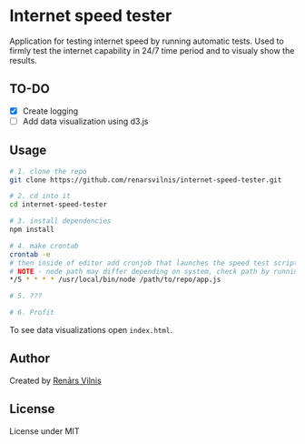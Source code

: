 # Internet speed tester
Application for testing internet speed by running automatic tests.
Used to firmly test the internet capability in 24/7 time period and to visualy show the results.

## TO-DO
- [x] Create logging
- [ ] Add data visualization using d3.js

## Usage
```bash
# 1. clone the repo
git clone https://github.com/renarsvilnis/internet-speed-tester.git

# 2. cd into it
cd internet-speed-tester

# 3. install dependencies
npm install

# 4. make crontab
crontab -e
# then inside of editor add cronjob that launches the speed test script every 5 minutes. Just make sure to change the path to repo!
# NOTE - node path may differ depending on system, check path by running "which node"
*/5 * * * * /usr/local/bin/node /path/to/repo/app.js

# 5. ???

# 6. Profit
```

To see data visualizations open `index.html`.

## Author
Created by [Renārs Vilnis](https://twitter.com/RenarsVilnis)

## License
License under MIT

